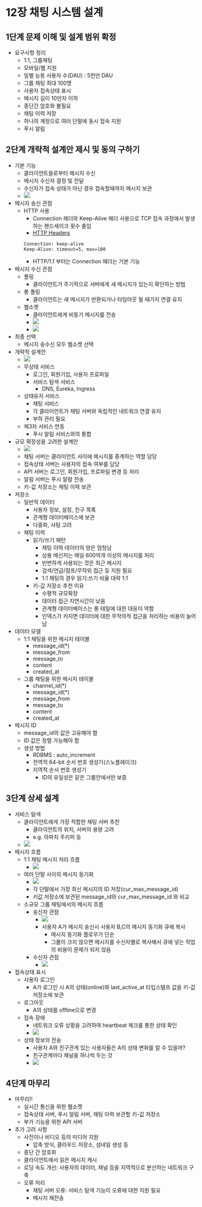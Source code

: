 # 12장 채팅 시스템 설계

## 1단계 문제 이해 및 설계 범위 확정

* 요구사항 정리
    - 1:1, 그룹채팅
    - 모바일/웹 지원
    - 일별 능동 사용자 수(DAU) : 5천만 DAU
    - 그룹 채팅 최대 100명
    - 사용자 접속상태 표시
    - 메시지 길이 10만자 이하
    - 종단간 암호화 불필요
    - 채팅 이력 저장
    - 하나의 계정으로 여러 단말에 동시 접속 지원
    - 푸시 알림

## 2단계 개략적 설계안 제시 및 동의 구하기

* 기본 기능
    - 클라이언트들로부터 메시지 수신
    - 메시지 수신자 결정 및 전달
    - 수신자가 접속 상태가 아닌 경우 접속할때까지 메시지 보관
    - ![](images/12/12-2.png)
* 메시지 송신 관점
    - HTTP 사용
        - Connection 헤더와 Keep-Alive 헤더 사용으로 TCP 접속 과정에서 발생하는 핸드세이크 횟수 줄임
        - [HTTP Headers](https://developer.mozilla.org/en-US/docs/Web/HTTP/Reference/Headers)
        ```
        Connection: keep-alive
        Keep-Alive: timeout=5, max=100
        ```
        - HTTP/1.1 부터는 Connection 헤더는 기본 기능
* 메시지 수신 관점
    - 폴링
        - 클라이언트가 주기적으로 서버에게 새 메시지가 있는지 확인하는 방법
    - 롱 폴링
        - 클라이언트는 새 메시지가 반환되거나 타임아웃 될 때가지 연결 유지
    - 웹소켓
        - 클라이언트에게 비동기 메시지를 전송
        - ![](images/12/12-5.png)
        - ![](images/12/polling_vs_websocket.png)
* 최종 선택
    - 메시지 송수신 모두 웹소켓 선택
* 개략적 설계안
    - ![](images/12/12-7.png)
    - 무상태 서비스
        - 로그인, 회원기입, 사용자 프로파일
        - 서비스 탐색 서비스
            - DNS, Eureka, Ingress
    - 상태유지 서비스
        - 채팅 서비스
        - 각 클라이언트가 채팅 서버와 독립적인 네트워크 연결 유지
        - 부하 관리 필요
    - 제3자 서비스 연동
        - 푸시 알림 서비스와의 통합
* 규모 확장성을 고려한 설계안
    - ![](images/12/12-8.png)
    - 채팅 서버는 클라이언트 사이에 메시지를 중계하는 역할 담당
    - 접속상태 서버는 사용자의 접속 여부를 담당
    - API 서버는 로그인, 회원가입, 프로파일 변경 등 처리
    - 알림 서버는 푸시 알람 전송
    - 키-값 저장소는 채팅 이력 보관
* 저장소
    - 일반적 데이터
        - 사용자 정보, 설정, 친구 목록
        - 관계형 데이터베이스에 보관
        - 다중화, 샤팅 고려
    - 채팅 이력
        - 읽기/쓰기 패턴
            - 채팅 이력 데이터의 양은 엄청남
            - 상용 메신저는 매일 600억개 이상의 메시지를 처리
            - 빈번하게 사용되는 것은 최근 메시지
            - 검색/언급/점프/무작위 접근 등 지원 필요
            - 1:1 채팅의 경우 읽기:쓰기 비율 대략 1:1
        - 키-값 저장소 추천 이유
            - 수평적 규모확장
            - 데이터 접근 지연시간이 낮음
            - 관계형 데이터베이스는 롱 테일에 대한 대응이 약함
            - 인덱스가 커지면 데이터에 대한 무작의적 접근을 처리하는 비용이 늘어남
* 데이터 모델
    - 1:1 채팅을 위한 메시지 테이블
        - message_id(*)
        - message_from
        - message_to
        - content
        - created_at
    - 그룹 채팅을 위한 메시지 테이블
        - channel_id(*)
        - message_id(*)
        - message_from
        - message_to
        - content
        - created_at
* 메시지 ID
    - message_id의 값은 고유해야 함
    - ID 값은 정렬 가능해야 함
    - 생성 방법
        - RDBMS : auto_increment
        - 전역적 64-bit 순서 번호 생성기(스노플레이크)
        - 지역적 순서 번호 생성기
            - ID의 유일성은 같은 그룹안에서만 보증

## 3단계 상세 설계

* 서비스 탐색
    - 클라이언트에게 가장 적합한 채팅 서버 추천
        - 클라이언트의 위치, 서버의 용량 고려
        - e.g. 아파치 주키퍼 등
    - ![](images/12/12-11.png)
* 메시지 흐름
    - 1:1 채팅 메시지 처리 흐름
        - ![](images/12/12-12.png)
    - 여러 단말 사이의 메시지 동기화
        - ![](images/12/12-13.png)
        - 각 단말에서 가장 최신 메시지의 ID 저장(cur_max_message_id)
        - 키값 저장소에 보관된 message_id와 cur_max_message_id 와 비교
    - 소규모 그룹 채팅에서의 메시지 흐름
        - 송신자 관점
            - ![](images/12/12-14.png)
            - 사용자 A가 메시지 송신시 사용자 B,C의 메시지 동기화 큐에 복사
                - 메시지 동기화 플로우가 단순
                - 그룹이 크지 않으면 메시지를 수신자별로 복사해서 큐에 넣는 작업의 비용이 문제가 되지 않음
        - 수신자 관점
            - ![](images/12/12-15.png)
* 접속상태 표시
    - 사용자 로그인
        - A가 로그인 시 A의 상태(online)와 last_active_at 타입스탬프 값을 키-값 저장소에 보관
    - 로그아웃
        - A의 상태를 offline으로 변경
    - 접속 장애
        - 네트워크 오류 상황을 고려하여 heartbeat 체크를 통한 상태 확인
        - ![](images/12/12-18.png)
    - 상태 정보의 전송
        - 사용자 A와 친구관계 있는 사용자들은 A의 상태 변화를 알 수 있을까?
        - 친구관계마다 채널을 하나씩 두는 것
        - ![](images/12/12-19.png)

## 4단계 마무리

* 마무리!!
    - 실시간 통신을 위한 웹소켓
    - 접속상태 서버, 푸시 알림 서버, 채팅 이력 보관할 키-값 저장소
    - 부가 기능을 위한 API 서버
* 추가 고려 사항
    - 사진이나 비디오 등의 미디어 지원
        - 압축 방식, 클라우드 저장소, 섬네일 생성 등
    - 종단 간 암호화
    - 클라이언트에서 읽은 메시지 캐시
    - 로딩 속도 개선: 사용자의 데이터, 채널 등을 지역적으로 분산하는 네트워크 구축
    - 오류 처리
        - 채팅 서버 오류: 서비스 탐색 기능이 오류에 대한 지원 필요
        - 메시지 재전송